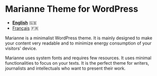 # Marianne Theme for WordPress

- **[English](/.github/README.md)** 🇬🇧
- [Français](/.github/LISEZMOI.md) 🇫🇷

Marianne is a minimalist WordPress theme. It is mainly designed to make your content very readable and to minimize energy consumption of your visitors' device.

Marianne uses system fonts and requires few resources.
It uses minimal functionalities to focus on your texts. It is the perfect theme for writers, journalists and intellectuals who want to present their work.
